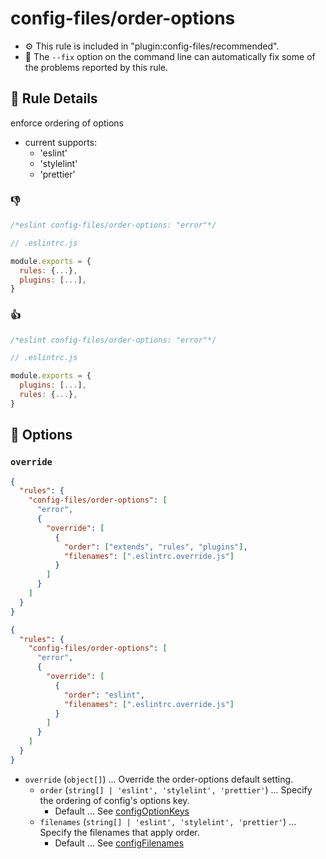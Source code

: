# config-files/order-options

- ⚙️ This rule is included in "plugin:config-files/recommended".
- 🔧 The `--fix` option on the command line can automatically fix some of the problems reported by this rule.

## 📖 Rule Details

enforce ordering of options

- current supports:
  - 'eslint'
  - 'stylelint'
  - 'prettier'

### 👎

```js
/*eslint config-files/order-options: "error"*/

// .eslintrc.js

module.exports = {
  rules: {...},
  plugins: [...],
}

```

### 👍

```js
/*eslint config-files/order-options: "error"*/

// .eslintrc.js

module.exports = {
  plugins: [...],
  rules: {...},
}
```

## 🔧 Options

### `override`

```json
{
  "rules": {
    "config-files/order-options": [
      "error",
      {
        "override": [
          {
            "order": ["extends", "rules", "plugins"],
            "filenames": [".eslintrc.override.js"]
          }
        ]
      }
    ]
  }
}

{
  "rules": {
    "config-files/order-options": [
      "error",
      {
        "override": [
          {
            "order": "eslint",
            "filenames": [".eslintrc.override.js"]
          }
        ]
      }
    ]
  }
}
```

- `override` (`object[]`) ... Override the order-options default setting.
  - `order` (`string[] | 'eslint', 'stylelint', 'prettier'`) ... Specify the ordering of config's options key.
    - Default ... See [configOptionKeys](https://github.com/tyankatsu0105/eslint-plugin-config-files/blob/master/lib/util/configOptionKeys.ts)
  - `filenames` (`string[] | 'eslint', 'stylelint', 'prettier'`) ... Specify the filenames that apply order.
    - Default ... See [configFilenames](https://github.com/tyankatsu0105/eslint-plugin-config-files/blob/master/lib/util/configFilenames.ts)
